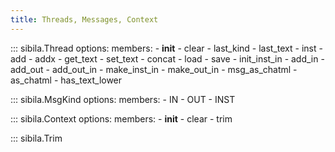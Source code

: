 ```yaml
---
title: Threads, Messages, Context
---
```



::: sibila.Thread
    options:
        members:
            - __init__
            - clear
            - last_kind
            - last_text
            - inst
            - add
            - addx
            - get_text
            - set_text
            - concat
            - load
            - save
            - init_inst_in
            - add_in
            - add_out
            - add_out_in
            - make_inst_in
            - make_out_in
            - msg_as_chatml
            - as_chatml
            - has_text_lower


::: sibila.MsgKind
    options:
        members:
            - IN
            - OUT
            - INST

::: sibila.Context
    options:
        members:
            - __init__
            - clear
            - trim

::: sibila.Trim

